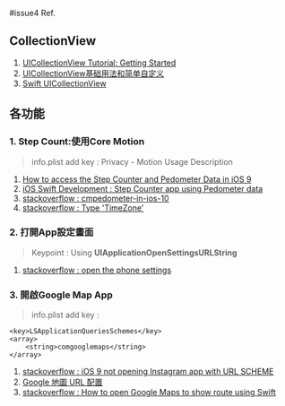 #issue4 Ref. 

## CollectionView

1. [UICollectionView Tutorial: Getting Started](https://www.raywenderlich.com/136159/uicollectionview-tutorial-getting-started)
2. [UICollectionView基础用法和简单自定义](http://blog.csdn.net/u010586842/article/details/48209153)
3. [Swift UICollectionView](http://www.jianshu.com/p/33b6fa5dc3da)

## 各功能

### 1. Step Count:使用Core Motion
> info.plist add key : Privacy - Motion Usage Description

1. [How to access the Step Counter and Pedometer Data in iOS 9](http://pinkstone.co.uk/how-to-access-the-step-counter-and-pedometer-data-in-ios-9/)
2. [iOS Swift Development : Step Counter app using Pedometer data](http://shrikar.com/ios-swift-development-step-counter-app-using-pedometer-data/)
3. [stackoverflow : cmpedometer-in-ios-10](http://stackoverflow.com/questions/38412977/cmpedometer-in-ios-10)
4. [stackoverflow : Type 'TimeZone'](http://stackoverflow.com/questions/39341941/type-timezone-has-no-member-local-in-swift3)

### 2. 打開App設定畫面

> Keypoint : Using **UIApplicationOpenSettingsURLString**

1. [stackoverflow : open the phone settings](http://stackoverflow.com/questions/28152526/how-do-i-open-phone-settings-when-a-button-is-clicked-ios)

### 3. 開啟Google Map App
> info.plist add key :
  ```
  <key>LSApplicationQueriesSchemes</key>
  <array>
      <string>comgooglemaps</string>
  </array>
 ```
 
 1. [stackoverflow : iOS 9 not opening Instagram app with URL SCHEME](http://stackoverflow.com/questions/30987986/ios-9-not-opening-instagram-app-with-url-scheme)
 2. [Google 地圖 URL 配置](https://developers.google.com/maps/documentation/ios-sdk/urlscheme)
 3. [stackoverflow : How to open Google Maps to show route using Swift](http://stackoverflow.com/questions/32039816/how-to-open-google-maps-to-show-route-using-swift)

 
 